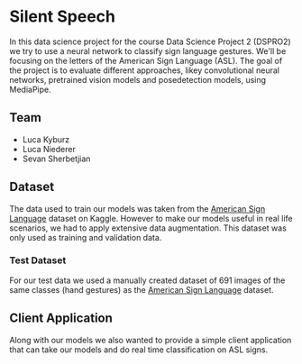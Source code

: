 # Silent Speech
In this data science project for the course Data Science Project 2 (DSPRO2) we try to use a neural network to classify sign language gestures. We'll be focusing on the letters of the American Sign Language (ASL). The goal of the project is to evaluate different approaches, likey convolutional neural networks, pretrained vision models and posedetection models, using MediaPipe.

## Team
- Luca Kyburz
- Luca Niederer
- Sevan Sherbetjian

## Dataset
The data used to train our models was taken from the [American Sign Language](https://www.kaggle.com/datasets/kapillondhe/american-sign-language) dataset on Kaggle. However to make our models useful in real life scenarios, we had to apply extensive data augmentation. This dataset was only used as training and validation data.

### Test Dataset
For our test data we used a manually created dataset of 691 images of the same classes (hand gestures) as the [American Sign Language](https://www.kaggle.com/datasets/kapillondhe/american-sign-language) dataset.

## Client Application
Along with our models we also wanted to provide a simple client application that can take our models and do real time classification on ASL signs.